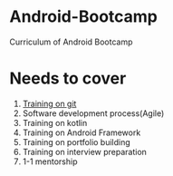# Android-Bootcamp
Curriculum of Android Bootcamp

# Needs to cover
1. [Training on git](https://github.com/khadkarajesh/Android-Bootcamp/wiki/Learn-Git)
2. Software development process(Agile)
3. Training on kotlin
4. Training on Android Framework
5. Training on portfolio building
6. Training on interview preparation
7. 1-1 mentorship



